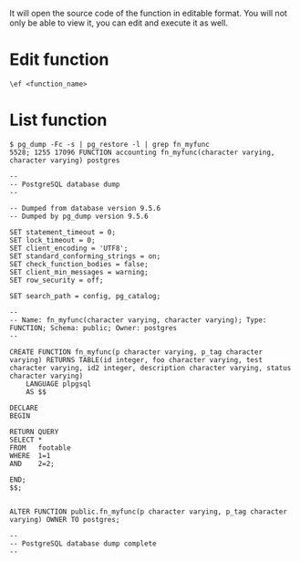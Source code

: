 <!-- TITLE: Edit/List function -->


It will open the source code of the function in editable format. You will not only be able to view it, you can edit and execute it as well.

# Edit function

```pgsql
\ef <function_name>
```

# List function


```pgsql
$ pg_dump -Fc -s | pg_restore -l | grep fn_myfunc
5528; 1255 17096 FUNCTION accounting fn_myfunc(character varying, character varying) postgres
```


```pgsql
--
-- PostgreSQL database dump
--

-- Dumped from database version 9.5.6
-- Dumped by pg_dump version 9.5.6

SET statement_timeout = 0;
SET lock_timeout = 0;
SET client_encoding = 'UTF8';
SET standard_conforming_strings = on;
SET check_function_bodies = false;
SET client_min_messages = warning;
SET row_security = off;

SET search_path = config, pg_catalog;

--
-- Name: fn_myfunc(character varying, character varying); Type: FUNCTION; Schema: public; Owner: postgres
--

CREATE FUNCTION fn_myfunc(p character varying, p_tag character varying) RETURNS TABLE(id integer, foo character varying, test character varying, id2 integer, description character varying, status character varying)
    LANGUAGE plpgsql
    AS $$

DECLARE
BEGIN

RETURN QUERY
SELECT *
FROM   footable
WHERE  1=1
AND    2=2;

END;
$$;


ALTER FUNCTION public.fn_myfunc(p character varying, p_tag character varying) OWNER TO postgres;

--
-- PostgreSQL database dump complete
--


```



